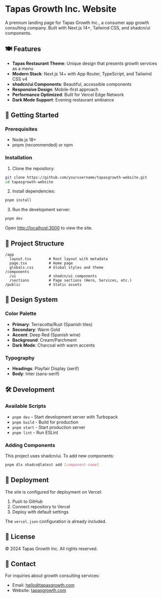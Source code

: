 # Tapas Growth Inc. Website

A premium landing page for Tapas Growth Inc., a consumer app growth consulting company. Built with Next.js 14+, Tailwind CSS, and shadcn/ui components.

## 🍽️ Features

- **Tapas Restaurant Theme**: Unique design that presents growth services as a menu
- **Modern Stack**: Next.js 14+ with App Router, TypeScript, and Tailwind CSS v4
- **shadcn/ui Components**: Beautiful, accessible components
- **Responsive Design**: Mobile-first approach
- **Performance Optimized**: Built for Vercel Edge Network
- **Dark Mode Support**: Evening restaurant ambiance

## 🚀 Getting Started

### Prerequisites

- Node.js 18+
- pnpm (recommended) or npm

### Installation

1. Clone the repository:
```bash
git clone https://github.com/yourusername/tapasgrowth-website.git
cd tapasgrowth-website
```

2. Install dependencies:
```bash
pnpm install
```

3. Run the development server:
```bash
pnpm dev
```

Open [http://localhost:3000](http://localhost:3000) to view the site.

## 📁 Project Structure

```
/app
  layout.tsx        # Root layout with metadata
  page.tsx          # Home page
  globals.css       # Global styles and theme
/components
  /ui               # shadcn/ui components
  /sections         # Page sections (Hero, Services, etc.)
/public             # Static assets
```

## 🎨 Design System

### Color Palette
- **Primary**: Terracotta/Rust (Spanish tiles)
- **Secondary**: Warm Gold
- **Accent**: Deep Red (Spanish wine)
- **Background**: Cream/Parchment
- **Dark Mode**: Charcoal with warm accents

### Typography
- **Headings**: Playfair Display (serif)
- **Body**: Inter (sans-serif)

## 🛠️ Development

### Available Scripts

- `pnpm dev` - Start development server with Turbopack
- `pnpm build` - Build for production
- `pnpm start` - Start production server
- `pnpm lint` - Run ESLint

### Adding Components

This project uses shadcn/ui. To add new components:

```bash
pnpm dlx shadcn@latest add [component-name]
```

## 🚢 Deployment

The site is configured for deployment on Vercel:

1. Push to GitHub
2. Connect repository to Vercel
3. Deploy with default settings

The `vercel.json` configuration is already included.

## 📝 License

© 2024 Tapas Growth Inc. All rights reserved.

## 🤝 Contact

For inquiries about growth consulting services:
- Email: hello@tapasgrowth.com
- Website: [tapasgrowth.com](https://tapasgrowth.com)